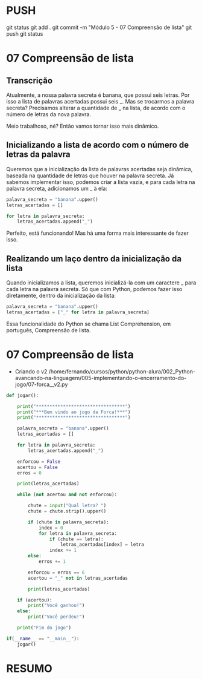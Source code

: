 
# ###################################################################################################################################################################
# ###################################################################################################################################################################
# PUSH

git status
git add .
git commit -m "Módulo 5 - 07 Compreensão de lista"
git push
git status


# ###################################################################################################################################################################
# ###################################################################################################################################################################
#   07 Compreensão de lista

## Transcrição

Atualmente, a nossa palavra secreta é banana, que possui seis letras. Por isso a lista de palavras acertadas possui seis _. Mas se trocarmos a palavra secreta? Precisamos alterar a quantidade de _ na lista, de acordo com o número de letras da nova palavra.

Meio trabalhoso, né? Então vamos tornar isso mais dinâmico.


## Inicializando a lista de acordo com o número de letras da palavra

Queremos que a inicialização da lista de palavras acertadas seja dinâmica, baseada na quantidade de letras que houver na palavra secreta. Já sabemos implementar isso, podemos criar a lista vazia, e para cada letra na palavra secreta, adicionamos um _ à ela:

~~~~python
palavra_secreta = "banana".upper()
letras_acertadas = []

for letra in palavra_secreta:
    letras_acertadas.append("_")
~~~~

Perfeito, está funcionando! Mas há uma forma mais interessante de fazer isso.


## Realizando um laço dentro da inicialização da lista

Quando inicializamos a lista, queremos inicializá-la com um caractere _ para cada letra na palavra secreta. Só que com Python, podemos fazer isso diretamente, dentro da inicialização da lista:

~~~~python
palavra_secreta = "banana".upper()
letras_acertadas = ["_" for letra in palavra_secreta]
~~~~

Essa funcionalidade do Python se chama List Comprehension, em português, Compreensão de lista.




# ###################################################################################################################################################################
# ###################################################################################################################################################################
#   07 Compreensão de lista

- Criando o v2
/home/fernando/cursos/python/python-alura/002_Python-avancando-na-linguagem/005-implementando-o-encerramento-do-jogo/07-forca__v2.py


~~~~python
def jogar():

    print("*********************************")
    print("***Bem vindo ao jogo da Forca!***")
    print("*********************************")

    palavra_secreta = "banana".upper()
    letras_acertadas = []

    for letra in palavra_secreta:
        letras_acertadas.append("_")

    enforcou = False
    acertou = False
    erros = 0

    print(letras_acertadas)

    while (not acertou and not enforcou):

        chute = input("Qual letra? ")
        chute = chute.strip().upper()

        if (chute in palavra_secreta):
            index = 0
            for letra in palavra_secreta:
                if (chute == letra):
                    letras_acertadas[index] = letra
                index += 1
        else:
            erros += 1

        enforcou = erros == 6
        acertou = "_" not in letras_acertadas

        print(letras_acertadas)

    if (acertou):
        print("Você ganhou!")
    else:
        print("Você perdeu!")

    print("Fim do jogo")

if(__name__ == "__main__"):
    jogar()
~~~~












# ###################################################################################################################################################################
# ###################################################################################################################################################################
#   RESUMO